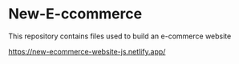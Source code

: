 # New-E-ccommerce

This repository contains files used to build an e-commerce website

https://new-ecommerce-website-js.netlify.app/

